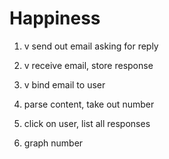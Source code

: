 # Happiness

1. v send out email asking for reply

2. v receive email, store response

3. v bind email to user

4. parse content, take out number

5. click on user, list all responses

6. graph number
